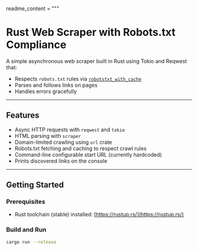 readme_content = """
# Rust Web Scraper with Robots.txt Compliance

A simple asynchronous web scraper built in Rust using Tokio and Reqwest that:

- Respects `robots.txt` rules via [`robotstxt_with_cache`](https://crates.io/crates/robotstxt_with_cache)
- Parses and follows links on pages
- Handles errors gracefully

---

## Features

- Async HTTP requests with `reqwest` and `tokio`
- HTML parsing with `scraper`
- Domain-limited crawling using `url` crate
- Robots.txt fetching and caching to respect crawl rules
- Command-line configurable start URL (currently hardcoded)
- Prints discovered links on the console

---

## Getting Started

### Prerequisites

- Rust toolchain (stable) installed: [https://rustup.rs/](https://rustup.rs/)

### Build and Run

```bash
cargo run --release

